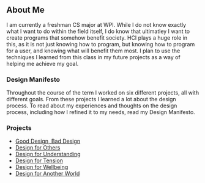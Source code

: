 ## About Me

I am currently a freshman CS major at WPI. While I do not know exactly what I want to do within the field itself, I do know that ultimatley I want to create programs that somehow benefit society. HCI plays a huge role in this, as it is not just knowing how to program, but knowing how to program for a user, and knowing what will benefit them most. I plan to use the techniques I learned from this class in my future projects as a way of helping me achieve my goal.


### Design Manifesto

Throughout the course of the term I worked on six different projects, all with different goals. From these projects I learned a lot about the design process. To read about my experiences and thoughts on the design process, including how I refined it to my needs, read my Design Manifesto.


### Projects

- [Good Design, Bad Design](GoodBad.md)
- [Design for Others](Others.md)
- [Design for Understanding](Understanding.md)
- [Design for Tension](Tension.md)
- [Design for Wellbeing](WellBeing.md)
- [Design for Another World](AnotherWorld.md)

